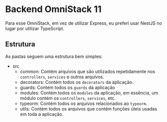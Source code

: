 # Backend OmniStack 11

Para esse OmniStack, em vez de utilizar Express, eu preferi usar NestJS no lugar por utilizar TypeScript.

## Estrutura

As pastas seguem uma estrutura bem simples:
- src
    - common: Contém arquivos que são utilizados repetidamente nos `controllers`, `services` e outros arquivos.
    - decorators: Contém todos os `decorators` da aplicação.
    - guards: Contém todos os `guards` da aplicação
    - modules: Contém todos os `modules` da aplicação, em essência, um módulo contém os `controllers`, `services`, etc.
    - typeorm: Contém todos os arquivos relacionados ao `typeorm`.
    - utils: Contém todos os arquivos que contém funções úteis usadas em toda a aplicação.

